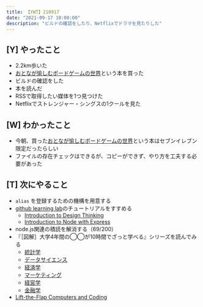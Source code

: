 ```yaml
---
title: 【YWT】210917
date: "2021-09-17 18:00:00"
description: "ビルドの確認をしたり、Netflixでドラマを見たりした"
---
```


## [Y] やったこと

- 2.2km歩いた
- [おとなが愉しむボードゲームの世界](https://twitter.com/camomile_cafe/status/1438657357194485760?s=20)という本を買った
- ビルドの確認をした
- 本を読んだ
- RSSで取得したい媒体を1つ見つけた
- Netflixでストレンジャー・シングスの1クールを見た

## [W] わかったこと

- 今朝、買った[おとなが愉しむボードゲームの世界](https://twitter.com/camomile_cafe/status/1438657357194485760?s=20)という本はセブンイレブン限定だったらしい
- ファイルの存在チェックはできるが、コピーができず、やり方を工夫する必要があった

## [T] 次にやること

- `alias` を登録するための機構を用意する
- [github learning lab](https://lab.github.com/githubtraining)のチュートリアルをすすめる
  - [Introduction to Design Thinking](https://lab.github.com/githubtraining/introduction-to-design-thinking)
  - [Introduction to Node with Express](https://lab.github.com/everydeveloper/introduction-to-node-with-express)
- node.js関連の積読を解消する（69/200）
- 『［図解］大学4年間の◯◯が10時間でざっと学べる』シリーズを読んでみる
  - [統計学](https://www.amazon.co.jp/dp/B07PXB4NN9)
  - [データサイエンス](https://www.amazon.co.jp/dp/B07XNW3TQM)
  - [経済学](https://www.amazon.co.jp/dp/B01KNLFHH6)
  - [マーケティング](https://www.amazon.co.jp/dp/B07BNC2SV3)
  - [経営学](https://www.amazon.co.jp/dp/B071SKDF3L)
  - [金融学](https://www.amazon.co.jp/dp/B07BB6Z7FW)
- [Lift-the-Flap Computers and Coding](https://www.amazon.co.jp/dp/1409591514)

<!-- https://twitter.com/camomile_cafe/status/1438807195928317955?s=20 -->
